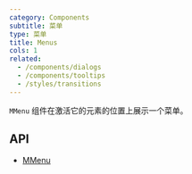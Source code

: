 ```yaml
---
category: Components
subtitle: 菜单
type: 菜单
title: Menus
cols: 1
related:
  - /components/dialogs
  - /components/tooltips
  - /styles/transitions
---
```


`MMenu` 组件在激活它的元素的位置上展示一个菜单。

## API

- [MMenu](/api/MMenu)